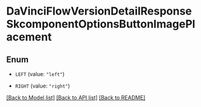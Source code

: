 # DaVinciFlowVersionDetailResponseSkcomponentOptionsButtonImagePlacement

## Enum


* `LEFT` (value: `"left"`)

* `RIGHT` (value: `"right"`)


[[Back to Model list]](../README.md#documentation-for-models) [[Back to API list]](../README.md#documentation-for-api-endpoints) [[Back to README]](../README.md)


